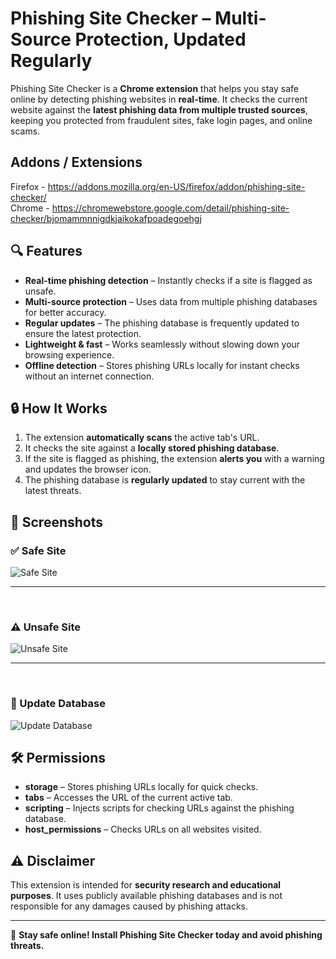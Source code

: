 # Phishing Site Checker – Multi-Source Protection, Updated Regularly  

Phishing Site Checker is a **Chrome extension** that helps you stay safe online by detecting phishing websites in **real-time**. It checks the current website against the **latest phishing data from multiple trusted sources**, keeping you protected from fraudulent sites, fake login pages, and online scams.

## Addons / Extensions
Firefox - https://addons.mozilla.org/en-US/firefox/addon/phishing-site-checker/ <br/>
Chrome - https://chromewebstore.google.com/detail/phishing-site-checker/bjomammnnigdkjaikokafpoadegoehgj

## 🔍 Features  
- **Real-time phishing detection** – Instantly checks if a site is flagged as unsafe.  
- **Multi-source protection** – Uses data from multiple phishing databases for better accuracy.  
- **Regular updates** – The phishing database is frequently updated to ensure the latest protection.  
- **Lightweight & fast** – Works seamlessly without slowing down your browsing experience.  
- **Offline detection** – Stores phishing URLs locally for instant checks without an internet connection.  

## 🔒 How It Works  
1. The extension **automatically scans** the active tab's URL.  
2. It checks the site against a **locally stored phishing database**.  
3. If the site is flagged as phishing, the extension **alerts you** with a warning and updates the browser icon.  
4. The phishing database is **regularly updated** to stay current with the latest threats.  

## 📸 Screenshots  

### ✅ Safe Site  
![Safe Site](https://github.com/vishwas-r/Phishing-Site-Checker/blob/main/screenshots/chrome-extension-safe-site.png?raw=true)  

---
<br/>

### ⚠️ Unsafe Site  
![Unsafe Site](https://github.com/vishwas-r/Phishing-Site-Checker/blob/main/screenshots/chrome-extension-unsafe-site.png?raw=true)  

---
<br/>

### 🔄 Update Database  
![Update Database](https://github.com/vishwas-r/Phishing-Site-Checker/blob/main/screenshots/chrome-extension-update-database.png?raw=true)  

## 🛠️ Permissions  
- **storage** – Stores phishing URLs locally for quick checks.  
- **tabs** – Accesses the URL of the current active tab.  
- **scripting** – Injects scripts for checking URLs against the phishing database.  
- **host_permissions** – Checks URLs on all websites visited.  

## ⚠️ Disclaimer  
This extension is intended for **security research and educational purposes**. It uses publicly available phishing databases and is not responsible for any damages caused by phishing attacks.  

---
🚀 **Stay safe online! Install Phishing Site Checker today and avoid phishing threats.**  
